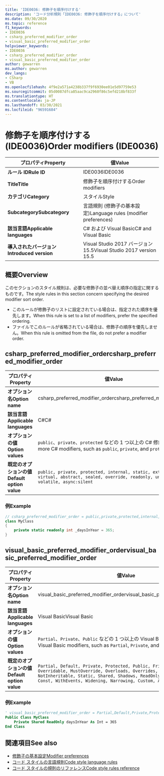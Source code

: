 ```yaml
---
title: 'IDE0036: 修飾子を順序付けする'
description: 'コード分析規則「IDE0036: 修飾子を順序付けする」について'
ms.date: 09/30/2020
ms.topic: reference
f1_keywords:
- IDE0036
- csharp_preferred_modifier_order
- visual_basic_preferred_modifier_order
helpviewer_keywords:
- IDE0036
- csharp_preferred_modifier_order
- visual_basic_preferred_modifier_order
author: gewarren
ms.author: gewarren
dev_langs:
- CSharp
- VB
ms.openlocfilehash: 4f9e2a571a4238b337f9f6930ee01e5d97759e53
ms.sourcegitcommit: 05d0087dfca85aac9ca2960f86c5efd218bf833f
ms.translationtype: HT
ms.contentlocale: ja-JP
ms.lasthandoff: 03/30/2021
ms.locfileid: "96591684"
---
```

# <a name="order-modifiers-ide0036"></a><span data-ttu-id="c405d-103">修飾子を順序付けする (IDE0036)</span><span class="sxs-lookup"><span data-stu-id="c405d-103">Order modifiers (IDE0036)</span></span>

|<span data-ttu-id="c405d-104">プロパティ</span><span class="sxs-lookup"><span data-stu-id="c405d-104">Property</span></span>|<span data-ttu-id="c405d-105">値</span><span class="sxs-lookup"><span data-stu-id="c405d-105">Value</span></span>|
|-|-|
| <span data-ttu-id="c405d-106">**ルール ID**</span><span class="sxs-lookup"><span data-stu-id="c405d-106">**Rule ID**</span></span> | <span data-ttu-id="c405d-107">IDE0036</span><span class="sxs-lookup"><span data-stu-id="c405d-107">IDE0036</span></span> |
| <span data-ttu-id="c405d-108">**Title**</span><span class="sxs-lookup"><span data-stu-id="c405d-108">**Title**</span></span> | <span data-ttu-id="c405d-109">修飾子を順序付けする</span><span class="sxs-lookup"><span data-stu-id="c405d-109">Order modifiers</span></span> |
| <span data-ttu-id="c405d-110">**カテゴリ**</span><span class="sxs-lookup"><span data-stu-id="c405d-110">**Category**</span></span> | <span data-ttu-id="c405d-111">スタイル</span><span class="sxs-lookup"><span data-stu-id="c405d-111">Style</span></span> |
| <span data-ttu-id="c405d-112">**Subcategory**</span><span class="sxs-lookup"><span data-stu-id="c405d-112">**Subcategory**</span></span> | <span data-ttu-id="c405d-113">言語規則 (修飾子の基本設定)</span><span class="sxs-lookup"><span data-stu-id="c405d-113">Language rules (modifier preferences)</span></span> |
| <span data-ttu-id="c405d-114">**該当言語**</span><span class="sxs-lookup"><span data-stu-id="c405d-114">**Applicable languages**</span></span> | <span data-ttu-id="c405d-115">C# および Visual Basic</span><span class="sxs-lookup"><span data-stu-id="c405d-115">C# and Visual Basic</span></span> |
| <span data-ttu-id="c405d-116">**導入されたバージョン**</span><span class="sxs-lookup"><span data-stu-id="c405d-116">**Introduced version**</span></span> | <span data-ttu-id="c405d-117">Visual Studio 2017 バージョン 15.5</span><span class="sxs-lookup"><span data-stu-id="c405d-117">Visual Studio 2017 version 15.5</span></span> |

## <a name="overview"></a><span data-ttu-id="c405d-118">概要</span><span class="sxs-lookup"><span data-stu-id="c405d-118">Overview</span></span>

<span data-ttu-id="c405d-119">このセクションのスタイル規則は、必要な修飾子の並べ替え順序の指定に関するものです。</span><span class="sxs-lookup"><span data-stu-id="c405d-119">The style rules in this section concern specifying the desired modifier sort order.</span></span>

- <span data-ttu-id="c405d-120">このルールが修飾子のリストに設定されている場合は、指定された順序を優先します。</span><span class="sxs-lookup"><span data-stu-id="c405d-120">When this rule is set to a list of modifiers, prefer the specified ordering.</span></span>
- <span data-ttu-id="c405d-121">ファイルでこのルールが省略されている場合は、修飾子の順序を優先しません。</span><span class="sxs-lookup"><span data-stu-id="c405d-121">When this rule is omitted from the file, do not prefer a modifier order.</span></span>

## <a name="csharp_preferred_modifier_order"></a><span data-ttu-id="c405d-122">csharp_preferred_modifier_order</span><span class="sxs-lookup"><span data-stu-id="c405d-122">csharp_preferred_modifier_order</span></span>

|<span data-ttu-id="c405d-123">プロパティ</span><span class="sxs-lookup"><span data-stu-id="c405d-123">Property</span></span>|<span data-ttu-id="c405d-124">値</span><span class="sxs-lookup"><span data-stu-id="c405d-124">Value</span></span>|
|-|-|
| <span data-ttu-id="c405d-125">**オプション名**</span><span class="sxs-lookup"><span data-stu-id="c405d-125">**Option name**</span></span> | <span data-ttu-id="c405d-126">csharp_preferred_modifier_order</span><span class="sxs-lookup"><span data-stu-id="c405d-126">csharp_preferred_modifier_order</span></span> |
| <span data-ttu-id="c405d-127">**該当言語**</span><span class="sxs-lookup"><span data-stu-id="c405d-127">**Applicable languages**</span></span> | <span data-ttu-id="c405d-128">C#</span><span class="sxs-lookup"><span data-stu-id="c405d-128">C#</span></span> |
| <span data-ttu-id="c405d-129">**オプションの値**</span><span class="sxs-lookup"><span data-stu-id="c405d-129">**Option values**</span></span> | <span data-ttu-id="c405d-130">`public`、`private`、`protected` などの 1 つ以上の C# 修飾子</span><span class="sxs-lookup"><span data-stu-id="c405d-130">One or more C# modifiers, such as `public`, `private`, and `protected`</span></span> |
| <span data-ttu-id="c405d-131">**既定のオプションの値**</span><span class="sxs-lookup"><span data-stu-id="c405d-131">**Default option value**</span></span> | `public, private, protected, internal, static, extern, new, virtual, abstract, sealed, override, readonly, unsafe, volatile, async:silent` |

### <a name="example"></a><span data-ttu-id="c405d-132">例</span><span class="sxs-lookup"><span data-stu-id="c405d-132">Example</span></span>

```csharp
// csharp_preferred_modifier_order = public,private,protected,internal,static,extern,new,virtual,abstract,sealed,override,readonly,unsafe,volatile,async
class MyClass
{
    private static readonly int _daysInYear = 365;
}
```

## <a name="visual_basic_preferred_modifier_order"></a><span data-ttu-id="c405d-133">visual_basic_preferred_modifier_order</span><span class="sxs-lookup"><span data-stu-id="c405d-133">visual_basic_preferred_modifier_order</span></span>

|<span data-ttu-id="c405d-134">プロパティ</span><span class="sxs-lookup"><span data-stu-id="c405d-134">Property</span></span>|<span data-ttu-id="c405d-135">値</span><span class="sxs-lookup"><span data-stu-id="c405d-135">Value</span></span>|
|-|-|
| <span data-ttu-id="c405d-136">**オプション名**</span><span class="sxs-lookup"><span data-stu-id="c405d-136">**Option name**</span></span> | <span data-ttu-id="c405d-137">visual_basic_preferred_modifier_order</span><span class="sxs-lookup"><span data-stu-id="c405d-137">visual_basic_preferred_modifier_order</span></span> |
| <span data-ttu-id="c405d-138">**該当言語**</span><span class="sxs-lookup"><span data-stu-id="c405d-138">**Applicable languages**</span></span> | <span data-ttu-id="c405d-139">Visual Basic</span><span class="sxs-lookup"><span data-stu-id="c405d-139">Visual Basic</span></span> |
| <span data-ttu-id="c405d-140">**オプションの値**</span><span class="sxs-lookup"><span data-stu-id="c405d-140">**Option values**</span></span> | <span data-ttu-id="c405d-141">`Partial`、`Private`、`Public` などの 1 つ以上の Visual Basic 修飾子</span><span class="sxs-lookup"><span data-stu-id="c405d-141">One or more Visual Basic modifiers, such as `Partial`, `Private`, and `Public`</span></span> |
| <span data-ttu-id="c405d-142">**既定のオプションの値**</span><span class="sxs-lookup"><span data-stu-id="c405d-142">**Default option value**</span></span> | `Partial, Default, Private, Protected, Public, Friend, NotOverridable, Overridable, MustOverride, Overloads, Overrides, MustInherit, NotInheritable, Static, Shared, Shadows, ReadOnly, WriteOnly, Dim, Const, WithEvents, Widening, Narrowing, Custom, Async:silent` |

### <a name="example"></a><span data-ttu-id="c405d-143">例</span><span class="sxs-lookup"><span data-stu-id="c405d-143">Example</span></span>

```vb
' visual_basic_preferred_modifier_order = Partial,Default,Private,Protected,Public,Friend,NotOverridable,Overridable,MustOverride,Overloads,Overrides,MustInherit,NotInheritable,Static,Shared,Shadows,ReadOnly,WriteOnly,Dim,Const,WithEvents,Widening,Narrowing,Custom,Async
Public Class MyClass
    Private Shared ReadOnly daysInYear As Int = 365
End Class
```

## <a name="see-also"></a><span data-ttu-id="c405d-144">関連項目</span><span class="sxs-lookup"><span data-stu-id="c405d-144">See also</span></span>

- [<span data-ttu-id="c405d-145">修飾子の基本設定</span><span class="sxs-lookup"><span data-stu-id="c405d-145">Modifier preferences</span></span>](modifier-preferences.md)
- [<span data-ttu-id="c405d-146">コード スタイルの言語規則</span><span class="sxs-lookup"><span data-stu-id="c405d-146">Code style language rules</span></span>](language-rules.md)
- [<span data-ttu-id="c405d-147">コード スタイルの規則のリファレンス</span><span class="sxs-lookup"><span data-stu-id="c405d-147">Code style rules reference</span></span>](index.md)
